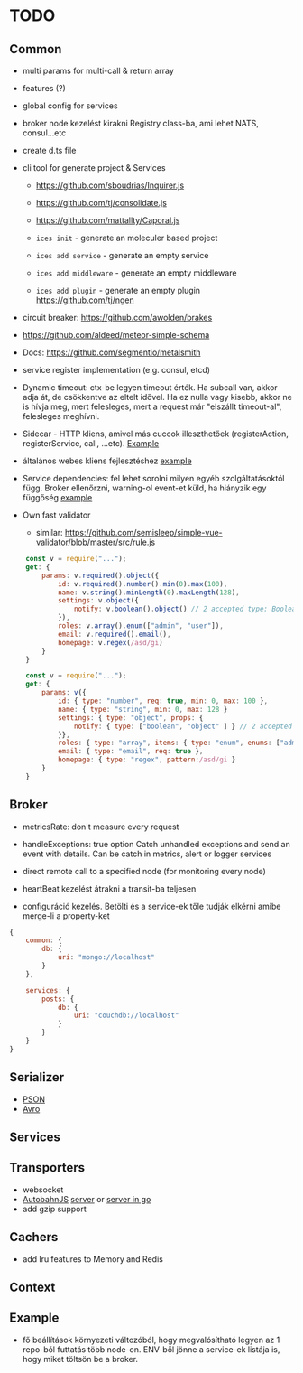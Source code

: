 # TODO

## Common
- multi params for multi-call & return array
- features (?)
- global config for services 
- broker node kezelést kirakni Registry class-ba, ami lehet NATS, consul...etc

- create d.ts file

- cli tool for generate project & Services
	- https://github.com/sboudrias/Inquirer.js
	- https://github.com/tj/consolidate.js
	- https://github.com/mattallty/Caporal.js

	- `ices init` - generate an moleculer based project
	- `ices add service` - generate an empty service
	- `ices add middleware` - generate an empty middleware
	- `ices add plugin` - generate an empty plugin
	https://github.com/tj/ngen 

- circuit breaker: https://github.com/awolden/brakes
- https://github.com/aldeed/meteor-simple-schema

- Docs: https://github.com/segmentio/metalsmith

- service register implementation (e.g. consul, etcd)


- Dynamic timeout: ctx-be legyen timeout érték. Ha subcall van, akkor adja át, de csökkentve az eltelt idővel. Ha ez nulla vagy kisebb, akkor ne is hívja meg, mert felesleges, mert a request már "elszállt timeout-al", felesleges meghívni.
- Sidecar - HTTP kliens, amivel más cuccok illeszthetőek (registerAction, registerService, call, ...etc). [Example](https://github.com/micro/micro/tree/master/car)
- általános webes kliens fejlesztéshez [example](https://github.com/micro/micro/tree/master/web)


- Service dependencies: fel lehet sorolni milyen egyéb szolgáltatásoktól függ. Broker ellenőrzni, warning-ol event-et küld, ha hiányzik egy függőség [example](http://www.slideshare.net/adriancockcroft/microservices-whats-missing-oreilly-software-architecture-new-york#24)

- Own fast validator
	- similar: https://github.com/semisleep/simple-vue-validator/blob/master/src/rule.js
```js
	const v = require("...");
	get: {
		params: v.required().object({
			id: v.required().number().min(0).max(100),
			name: v.string().minLength(0).maxLength(128),
			settings: v.object({
				notify: v.boolean().object() // 2 accepted type: Boolean or Object
			}),
			roles: v.array().enum(["admin", "user"]),
			email: v.required().email(),
			homepage: v.regex(/asd/gi)
		}
	}
```

```js
	const v = require("...");
	get: {
		params: v({
			id: { type: "number", req: true, min: 0, max: 100 },
			name: { type: "string", min: 0, max: 128 }
			settings: { type: "object", props: {
				notify: { type: ["boolean", "object" ] } // 2 accepted type: Boolean or Object
			}},
			roles: { type: "array", items: { type: "enum", enums: ["admin", "user"]),
			email: { type: "email", req: true },
			homepage: { type: "regex", pattern:/asd/gi }
		}
	}
```


## Broker
- metricsRate: don't measure every request
- handleExceptions: true option
	Catch unhandled exceptions and send an event with details. Can be catch in metrics, alert or logger services

- direct remote call to a specified node (for monitoring every node)
- heartBeat kezelést átrakni a transit-ba teljesen

- configuráció kezelés. Betölti és a service-ek tőle tudják elkérni amibe merge-li a property-ket
```js
{
	common: {
		db: {
			uri: "mongo://localhost"
		}
	},

	services: {
		posts: {
			db: {
				uri: "couchdb://localhost"
			}
		}
	}
}
```

## Serializer
- [PSON](https://github.com/dcodeIO/PSON)
- [Avro](https://github.com/mtth/avsc)


## Services

## Transporters
- websocket
- [AutobahnJS](http://autobahn.ws/js/) [server](https://github.com/Orange-OpenSource/wamp.rt) or [server in go](https://github.com/jcelliott/turnpike)
- add gzip support

## Cachers
- add lru features to Memory and Redis

## Context

## Example
- fő beállítások környezeti változóból, hogy megvalósítható legyen az 1 repo-ból futtatás több node-on. ENV-ből jönne a service-ek listája is, hogy miket töltsön be a broker.
